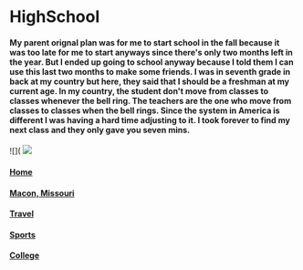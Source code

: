 # HighSchool
#### My parent orignal plan was for me to start school in the fall because it was too late for me to start anyways since there's only two months left in the year. But I ended up going to school anyway because I told them I can use this last two months to make some friends. I was in seventh grade in back at my country but here, they said that I should be a freshman at my current age. In my country, the student don't move from classes to classes whenever the bell ring. The teachers are the one who move from classes to classes when the bell rings. Since the system in America is different I was having a hard time adjusting to it. I took forever to find my next class and they only gave you seven mins.
![](
![](https://github.com/Visal-So/Midterm-Project/blob/main/Images/Macon_High_School.jfif)
#### [Home](https://github.com/Visal-So/Midterm-Project/blob/main/README.md)
#### [Macon, Missouri](https://github.com/Visal-So/Midterm-Project/blob/main/secondpage.md)
#### [Travel](https://github.com/Visal-So/Midterm-Project/blob/main/thirdpage.md)
#### [Sports](https://github.com/Visal-So/Midterm-Project/blob/main/fourthpage.md)
#### [College](https://github.com/Visal-So/Midterm-Project/blob/main/fifthpage.md)
